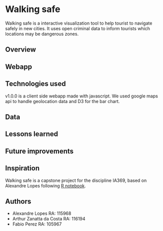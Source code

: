 # Walking safe

Walking safe is a interactive visualization tool to help tourist to navigate safely in new cities. It uses open criminal data to inform tourists which locations may be dangerous zones.

## Overview 

## Webapp

## Technologies used

v1.0.0 is a client side webapp made with javascript. We used google maps api to handle geolocation data and D3 for the bar chart.

## Data

## Lessons learned

## Future improvements

## Inspiration

Walking safe is a capstone project for the discipline IA369, based on Alexandre Lopes following [R notebook](https://rpubs.com/alelopes/sf_crime_4tourists).

## Authors

* Alexandre Lopes RA: 115968
* Arthur Zanatta da Costa RA: 116194
* Fabio Perez RA: 105967

